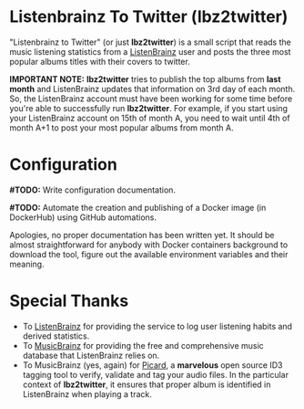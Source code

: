 # Listenbrainz To Twitter (lbz2twitter)

"Listenbrainz to Twitter" (or just **lbz2twitter**) is a small script that reads
the music listening statistics from a [ListenBrainz](https://listenbrainz.org/)
user and posts the three most popular albums titles with their covers to
twitter.

**IMPORTANT NOTE:** **lbz2twitter** tries to publish the top albums from **last
month** and ListenBrainz updates that information on 3rd day of each month. So,
the ListenBrainz account must have been working for some time before you're able
to successfully run **lbz2twitter**. For example, if you start using your
ListenBrainz account on 15th of month A, you need to wait until 4th of month A+1
to post your most popular albums from month A.


# Configuration
 
**#TODO:** Write configuration documentation.

**#TODO:** Automate the creation and publishing of a Docker image (in DockerHub)
using GitHub automations.

Apologies, no proper documentation has been written yet. It should be almost
straightforward for anybody with Docker containers background to download the
tool, figure out the available environment variables and their meaning.


# Special Thanks

  * To [ListenBrainz](https://listenbrainz.org/) for providing the service to
    log user listening habits and derived statistics.
  * To [MusicBrainz](https://musicbrainz.org/) for providing the free and
    comprehensive music database that ListenBrainz relies on.
  * To MusicBrainz (yes, again) for [Picard](https://picard.musicbrainz.org/), a
    **marvelous** open source ID3 tagging tool to verify, validate and tag your
    audio files. In the particular context of **lbz2twitter**, it ensures that
    proper album is identified in ListenBrainz when playing a track. 